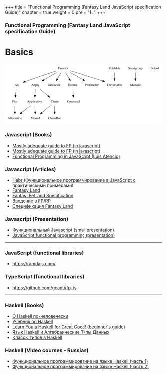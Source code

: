 +++
title = "Functional Programming (Fantasy Land JavaScript specification Guide)"
chapter = true
weight = 0
pre = "<b>1. </b>"
+++

### Functional Programming (Fantasy Land JavaScript specification Guide)

# Basics

![fp](fp.png)

### Javascript (Books)
- <a href="https://github.com/MostlyAdequate/mostly-adequate-guide">Mostly adequate guide to FP (in javascript)</a>
- <a href="https://mostly-adequate.gitbooks.io/mostly-adequate-guide/">Mostly adequate guide to FP (in javascript)</a>
- <a href="https://drive.google.com/open?id=1j1IUHjiKYs3WSzgYQT294Eyro9JosoXT">Functional Programming in JavaScript (Luis Atencio)</a>

### Javascript (Articles)
- <a href="https://habr.com/company/mailru/blog/327522/">Habr (Функциональное программирование в JavaScript с практическими примерами)</a>
- <a href="https://github.com/fantasyland/fantasy-land">Fantasy Land</a>
- <a href="http://www.tomharding.me/fantasy-land/">Fantas, Eel, and Specification</a>
- <a href="http://telegra.ph/Vvedenie-v-FP-06-26">Введение в FP/RP</a>
- <a href="https://medium.com/devschacht/%D1%81%D0%BF%D0%B5%D1%86%D0%B8%D1%84%D0%B8%D0%BA%D0%B0%D1%86%D0%B8%D1%8F-fantasy-land-bf81121b58cb">Спецификация Fantasy Land</a>

### Javascript (Presentation)
- <a href="http://daynin.github.io/functional-js/">Функциональный Javascript (small presentation)</a>
- <a href="https://drive.google.com/open?id=1Fg8fnpoyGx50v1C1FzDq8xgNo0Xb45Fo">JavaScript functional programming (presentation)</a>

---

### JavaScript (functional libraries)
- https://ramdajs.com/

### TypeScript (functional libraries)
- https://github.com/gcanti/fp-ts

---

### Haskell (Books)
- <a href="https://www.ohaskell.guide/">О Haskell по-человечески</a>
- <a href="https://anton-k.github.io/ru-haskell-book/book/home.html">Учебник по Haskell</a>
- <a href="http://learnyouahaskell.com/chapters">Learn You a Haskell for Great Good! (beginner's guide)</a>
- <a href="http://www.soshnikov.com/fpschool/Haskell%20and%20ADT.pdf">Язык Haskell и Алгебраические Типы Данных</a>
- <a href="http://kspt.icc.spbstu.ru/media/files/2016/course/lang/slides/lection4.pdf">Классы типов в Haskell</a>

### Haskell (Video courses - Russian)
- <a href="https://stepik.org/course/75">Функциональное программирование на языке Haskell (часть 1)</a>
- <a href="https://stepik.org/course/693/">Функциональное программирование на языке Haskell (часть 2)</a>
